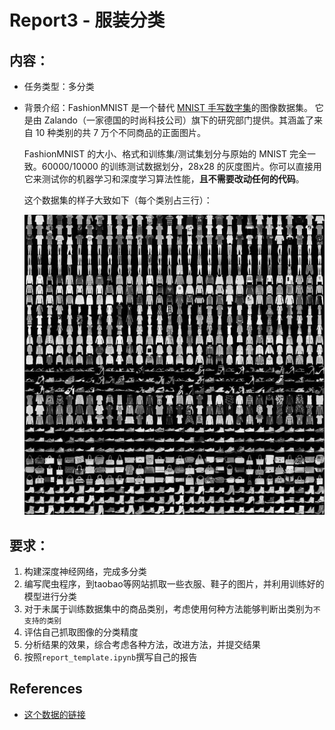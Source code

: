 # Report3 - 服装分类

## 内容：
* 任务类型：多分类

* 背景介绍：FashionMNIST 是一个替代 [MNIST 手写数字集](https://link.zhihu.com/?target=http%3A//yann.lecun.com/exdb/mnist/)的图像数据集。 它是由 Zalando（一家德国的时尚科技公司）旗下的研究部门提供。其涵盖了来自 10 种类别的共 7 万个不同商品的正面图片。

  FashionMNIST 的大小、格式和训练集/测试集划分与原始的 MNIST 完全一致。60000/10000 的训练测试数据划分，28x28 的灰度图片。你可以直接用它来测试你的机器学习和深度学习算法性能，**且不需要改动任何的代码**。

  这个数据集的样子大致如下（每个类别占三行）：

  ![fashion-mnist.jpg](images/fashion-mnist.jpg)




## 要求：

1. 构建深度神经网络，完成多分类
2. 编写爬虫程序，到taobao等网站抓取一些衣服、鞋子的图片，并利用训练好的模型进行分类
3. 对于未属于训练数据集中的商品类别，考虑使用何种方法能够判断出类别为`不支持的类别`
4. 评估自己抓取图像的分类精度
5. 分析结果的效果，综合考虑各种方法，改进方法，并提交结果
6. 按照`report_template.ipynb`撰写自己的报告



## References

* [这个数据的链接](https://github.com/zalandoresearch/fashion-mnist)

